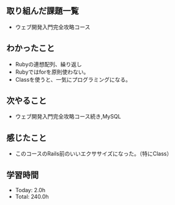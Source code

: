 ## 取り組んだ課題一覧
- ウェブ開発入門完全攻略コース
## わかったこと
- Rubyの連想配列、繰り返し
- Rubyではforを原則使わない。
- Classを使うと、一気にプログラミングになる。
## 次やること
- ウェブ開発入門完全攻略コース続き,MySQL
## 感じたこと
- このコースのRails前のいいエクササイズになった。（特にClass）
## 学習時間
- Today: 2.0h
- Total: 240.0h
